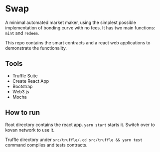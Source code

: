 # Swap

A minimal automated market maker, using the simplest possible implementation of bonding curve with no fees. It has two main functions: `mint` and `redeem`.

This repo contains the smart contracts and a react web applications to demonstrate the functionality.

## Tools
- Truffle Suite
- Create React App
- Bootstrap
- Web3.js
- Mocha 

## How to run

Root directory contains the react app. `yarn start` starts it. Switch over to kovan network to use it.

Truffle directory under `src/truffle/`. `cd src/truffle && yarn test` command compiles and tests contracts.
